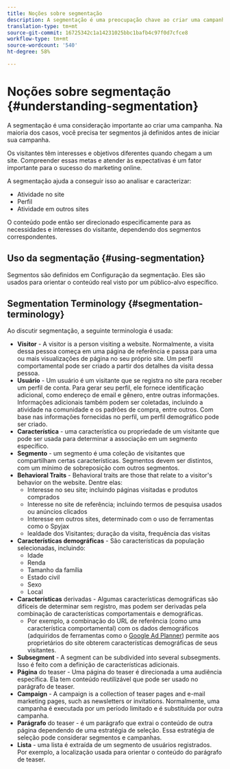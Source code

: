 ```yaml
---
title: Noções sobre segmentação
description: A segmentação é uma preocupação chave ao criar uma campanha
translation-type: tm+mt
source-git-commit: 16725342c1a14231025bbc1bafb4c97f0d7cfce8
workflow-type: tm+mt
source-wordcount: '540'
ht-degree: 58%

---
```



# Noções sobre segmentação {#understanding-segmentation}

A segmentação é uma consideração importante ao criar uma campanha. Na maioria dos casos, você precisa ter segmentos já definidos antes de iniciar sua campanha.

Os visitantes têm interesses e objetivos diferentes quando chegam a um site. Compreender essas metas e atender às expectativas é um fator importante para o sucesso do marketing online.

A segmentação ajuda a conseguir isso ao analisar e caracterizar:

* Atividade no site
* Perfil
* Atividade em outros sites

O conteúdo pode então ser direcionado especificamente para as necessidades e interesses do visitante, dependendo dos segmentos correspondentes.

## Uso da segmentação {#using-segmentation}

Segmentos são definidos em Configuração da segmentação. Eles são usados para orientar o conteúdo real visto por um público-alvo específico.<!--Segments are defined in [Configuring Segmentation](/help/sites-administering/campaign-segmentation.md). They are used to steer the actual content seen by a specific target audience.-->

## Segmentation Terminology {#segmentation-terminology}

Ao discutir segmentação, a seguinte terminologia é usada:

* **Visitor** - A visitor is a person visiting a website. Normalmente, a visita dessa pessoa começa em uma página de referência e passa para uma ou mais visualizações de página no seu próprio site. Um perfil comportamental pode ser criado a partir dos detalhes da visita dessa pessoa.
* **Usuário** - Um usuário é um visitante que se registra no site para receber um perfil de conta. Para gerar seu perfil, ele fornece identificação adicional, como endereço de email e gênero, entre outras informações. Informações adicionais também podem ser coletadas, incluindo a atividade na comunidade e os padrões de compra, entre outros. Com base nas informações fornecidas no perfil, um perfil demográfico pode ser criado.
* **Característica** - uma característica ou propriedade de um visitante que pode ser usada para determinar a associação em um segmento específico.
* **Segmento** - um segmento é uma coleção de visitantes que compartilham certas características. Segmentos devem ser distintos, com um mínimo de sobreposição com outros segmentos.
* **Behavioral Traits** - Behavioral traits are those that relate to a visitor&#39;s behavior on the website. Dentre elas:
   * Interesse no seu site; incluindo páginas visitadas e produtos comprados
   * Interesse no site de referência; incluindo termos de pesquisa usados ou anúncios clicados
   * Interesse em outros sites, determinado com o uso de ferramentas como o Spyjax
   * lealdade dos Visitantes; duração da visita, frequência das visitas
* **Características demográficas** - São características da população selecionadas, incluindo:
   * Idade
   * Renda
   * Tamanho da família
   * Estado civil
   * Sexo
   * Local
* **Características** derivadas - Algumas características demográficas são difíceis de determinar sem registro, mas podem ser derivadas pela combinação de características comportamentais e demográficas.
   * Por exemplo, a combinação do URL de referência (como uma característica comportamental) com os dados demográficos (adquiridos de ferramentas como o [Google Ad Planner](https://www.google.com/adplanner/)) permite aos proprietários do site obterem características demográficas de seus visitantes.
* **Subsegment** - A segment can be subdivided into several subsegments. Isso é feito com a definição de características adicionais.
* **Página** do teaser - Uma página do teaser é direcionada a uma audiência específica. Ela tem conteúdo reutilizável que pode ser usado no parágrafo de teaser.
* **Campaign** - A campaign is a collection of teaser pages and e-mail marketing pages, such as newsletters or invitations. Normalmente, uma campanha é executada por um período limitado e é substituída por outra campanha.
* **Parágrafo** do teaser - é um parágrafo que extrai o conteúdo de outra página dependendo de uma estratégia de seleção. Essa estratégia de seleção pode considerar segmentos e campanhas.
* **Lista** - uma lista é extraída de um segmento de usuários registrados. Por exemplo, a localização usada para orientar o conteúdo do parágrafo de teaser.
